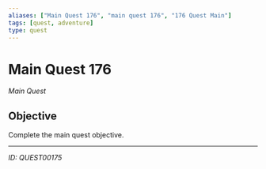 ```yaml
---
aliases: ["Main Quest 176", "main quest 176", "176 Quest Main"]
tags: [quest, adventure]
type: quest
---
```


# Main Quest 176

*Main Quest*

## Objective
Complete the main quest objective.

---
*ID: QUEST00175*